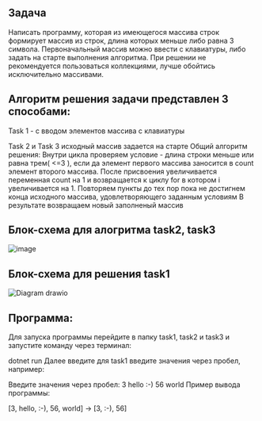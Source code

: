  ## Задача

Написать программу, которая из имеющегося массива строк формирует массив из строк, длина которых меньше либо равна 3 символа. 
Первоначальный массив можно ввести с клавиатуры, либо задать на старте выполнения алгоритма. 
При решении не рекомендуется пользоваться коллекциями, лучше обойтись исключительно массивами.

## Алгоритм решения задачи представлен 3 способами: 
Task 1 - с вводом элементов массива с клавиатуры

Task 2 и Task 3  исходный массив задается на старте 
 Общий алгоритм решения:
Внутри цикла проверяем условие - длина строки меньше или равна трем( <=3 ), если да элемент первого массива заносится в count элемент второго массива. 
После присвоения увеличивается переменная count на 1 и возвращается к циклу for в котором i увеличивается на 1. 
Повторяем пункты до тех пор пока не достигнем конца исходного массива, удовлетворяющего заданным условиям
В результате возвращаем новый заполненый массив 

## Блок-схема для алогритма task2, task3
![image](https://user-images.githubusercontent.com/119183210/209567934-09559579-18ba-4433-b90d-354cc914deb1.png)
## Блок-схема для решения task1

![Diagram drawio](https://user-images.githubusercontent.com/119183210/209569158-6063257a-32d5-457b-8c0a-77ca930ed5a9.png)
## Программа:

Для запуска программы перейдите в папку task1, task2 и task3 и запустите команду через терминал:

dotnet run 
Далее введите для task1 введите значения через пробел, например:

Введите значения через пробел: 3 hello :-) 56 world
Пример вывода программы:

[3, hello, :-), 56, world] -> [3, :-), 56]
